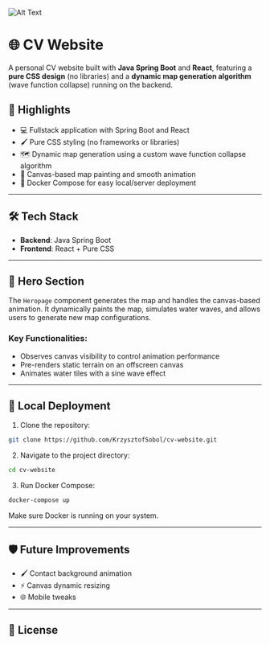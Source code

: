 ![Alt Text](https://github.com/KrzysztofSobol/krzysztofsobol.xyz/blob/master/src/main/resources/title.png)
# 🌐 CV Website

A personal CV website built with **Java Spring Boot** and **React**, featuring a **pure CSS design** (no libraries) and a **dynamic map generation algorithm** (wave function collapse) running on the backend.

## 🎯 Highlights
- 💻 Fullstack application with Spring Boot and React
- 🖌️ Pure CSS styling (no frameworks or libraries)
- 🗺️ Dynamic map generation using a custom wave function collapse algorithm
- 🎨 Canvas-based map painting and smooth animation
- 🐳 Docker Compose for easy local/server deployment

---

## 🛠️ Tech Stack
- **Backend**: Java Spring Boot
- **Frontend**: React + Pure CSS

---

## 🌄 Hero Section
The `Heropage` component generates the map and handles the canvas-based animation. It dynamically paints the map, simulates water waves, and allows users to generate new map configurations.

### Key Functionalities:
- Observes canvas visibility to control animation performance
- Pre-renders static terrain on an offscreen canvas
- Animates water tiles with a sine wave effect

---

## 🚀 Local Deployment

1. Clone the repository:
```bash
git clone https://github.com/KrzysztofSobol/cv-website.git
```

2. Navigate to the project directory:
```bash
cd cv-website
```

3. Run Docker Compose:
```bash
docker-compose up
```

Make sure Docker is running on your system.

---

## 🛡️ Future Improvements
- 🖌️ Contact background animation
- ⚡ Canvas dynamic resizing
- 🌐 Mobile tweaks

---

## 📄 License


